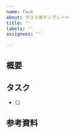 ```yaml
---
name: Task
about: タスク用テンプレート
title: ''
labels: ''
assignees: ''

---
```


## 概要

## タスク

- [ ] 

## 参考資料
